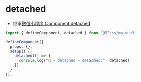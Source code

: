 # detached

* 继承[微信小程序 Component.detached](https://developers.weixin.qq.com/miniprogram/dev/reference/api/Component.html)

```ts
import { defineComponent, detached } from '@52css/mp-vue3'

defineComponent({
  props: {},
  setup() {
    detached(() => {
      console.log("🚀 ~ detached ~ detached:", detached)
    })
  }
});
```
